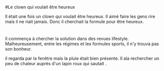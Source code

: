 #Le clown qui voulait être heureux

<p> Il était une fois un clown qui voulait être heureux. Il aimé faire les gens rire mais il ne riait jamais.
Donc il cherchait la formule pour être heureux.</p>

#
<p> Il commença à chercher la solution dans des revues lifestyle. Malheureusement, entre les régimes et les formules sports, il n'y trouva pas son bonheur.</p>

<p> il regarda par la fenêtre mais la pluie était bien présente. Il ala rechercher un peu de chaleur auprès d'un lapin roux qui sautait .</p>
